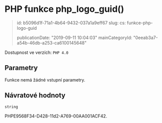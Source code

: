 PHP funkce php_logo_guid()
==========================

> id: b5096d1f-71a1-4b64-9432-037a1a9eff67
> slug:
> 	cs: funkce-php-logo-guid
>
> publicationDate: "2019-09-11 10:04:03"
> mainCategoryId: "0eeab3a7-a54b-46db-a253-ca6100145648"

Dostupnost ve verzích: `PHP 4.0`

Parametry
--------------

Funkce nemá žádné vstupní parametry.

Návratové hodnoty
----------------

`string`

PHPE9568F34-D428-11d2-A769-00AA001ACF42.
